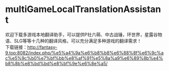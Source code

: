 # multiGameLocalTranslationAssistant
欢迎下载多游戏本地翻译助手，可以提供P社六萌、中古战锤，环世界，星露谷物语、SLG等等十几种的翻译风格，可以充分满足多种游戏的翻译需求！<br>下载链接：http://fantasy-9.top:8082/index.php/%e5%a4%9a%e6%b8%b8%e6%88%8f%e6%9c%ac%e5%9c%b0%e7%bf%bb%e8%af%91%e5%8a%a9%e6%89%8b%e4%b8%8b%e8%bd%bd%e8%bf%9e%e6%8e%a5/
